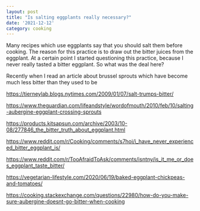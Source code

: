 ```yaml
---
layout: post
title: "Is salting eggplants really necessary?"
date: '2021-12-12'
category: cooking
---
```


Many recipes which use eggplants say that you should salt them before cooking. The reason for this practice is to draw out the bitter juices from the eggplant. At a certain point I started questioning this practice, because I never really tasted a bitter eggplant. So what was the deal here?

Recently when I read an article about brussel sprouts which have become much less bitter than they used to be

https://tierneylab.blogs.nytimes.com/2009/01/07/salt-trumps-bitter/

https://www.theguardian.com/lifeandstyle/wordofmouth/2010/feb/10/salting-aubergine-eggplant-crossing-sprouts

https://products.kitsapsun.com/archive/2003/10-08/277846_the_bitter_truth_about_eggplant.html

https://www.reddit.com/r/Cooking/comments/s7hoi/i_have_never_experienced_bitter_eggplant_is/

https://www.reddit.com/r/TooAfraidToAsk/comments/isntny/is_it_me_or_does_eggplant_taste_bitter/

https://vegetarian-lifestyle.com/2020/06/19/baked-eggplant-chickpeas-and-tomatoes/

https://cooking.stackexchange.com/questions/22980/how-do-you-make-sure-aubergine-doesnt-go-bitter-when-cooking

